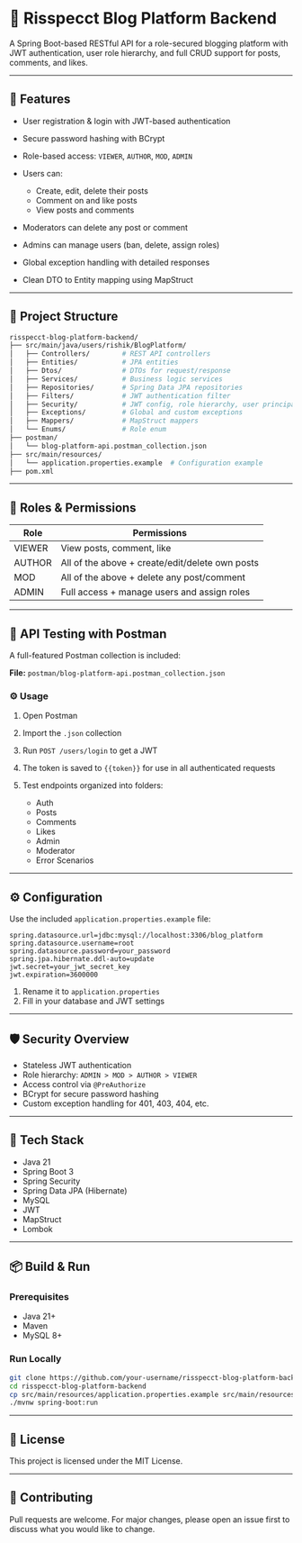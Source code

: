 # 📝 Risspecct Blog Platform Backend

A Spring Boot-based RESTful API for a role-secured blogging platform with JWT authentication, user role hierarchy, and full CRUD support for posts, comments, and likes.

---

## 🚀 Features

* User registration & login with JWT-based authentication
* Secure password hashing with BCrypt
* Role-based access: `VIEWER`, `AUTHOR`, `MOD`, `ADMIN`
* Users can:

    * Create, edit, delete their posts
    * Comment on and like posts
    * View posts and comments
* Moderators can delete any post or comment
* Admins can manage users (ban, delete, assign roles)
* Global exception handling with detailed responses
* Clean DTO to Entity mapping using MapStruct

---

## 📁 Project Structure

```bash
risspecct-blog-platform-backend/
├── src/main/java/users/rishik/BlogPlatform/
│   ├── Controllers/        # REST API controllers
│   ├── Entities/           # JPA entities
│   ├── Dtos/               # DTOs for request/response
│   ├── Services/           # Business logic services
│   ├── Repositories/       # Spring Data JPA repositories
│   ├── Filters/            # JWT authentication filter
│   ├── Security/           # JWT config, role hierarchy, user principal
│   ├── Exceptions/         # Global and custom exceptions
│   ├── Mappers/            # MapStruct mappers
│   └── Enums/              # Role enum
├── postman/
│   └── blog-platform-api.postman_collection.json
├── src/main/resources/
│   └── application.properties.example  # Configuration example
├── pom.xml
```

---

## 🔐 Roles & Permissions

| Role   | Permissions                                     |
| ------ | ----------------------------------------------- |
| VIEWER | View posts, comment, like                       |
| AUTHOR | All of the above + create/edit/delete own posts |
| MOD    | All of the above + delete any post/comment      |
| ADMIN  | Full access + manage users and assign roles     |

---

## 🧪 API Testing with Postman

A full-featured Postman collection is included:

**File:** `postman/blog-platform-api.postman_collection.json`

### ⚙️ Usage

1. Open Postman
2. Import the `.json` collection
3. Run `POST /users/login` to get a JWT
4. The token is saved to `{{token}}` for use in all authenticated requests
5. Test endpoints organized into folders:

    * Auth
    * Posts
    * Comments
    * Likes
    * Admin
    * Moderator
    * Error Scenarios

---

## ⚙️ Configuration

Use the included `application.properties.example` file:

```properties
spring.datasource.url=jdbc:mysql://localhost:3306/blog_platform
spring.datasource.username=root
spring.datasource.password=your_password
spring.jpa.hibernate.ddl-auto=update
jwt.secret=your_jwt_secret_key
jwt.expiration=3600000
```

1. Rename it to `application.properties`
2. Fill in your database and JWT settings

---

## 🛡️ Security Overview

* Stateless JWT authentication
* Role hierarchy: `ADMIN > MOD > AUTHOR > VIEWER`
* Access control via `@PreAuthorize`
* BCrypt for secure password hashing
* Custom exception handling for 401, 403, 404, etc.

---

## 📆 Tech Stack

* Java 21
* Spring Boot 3
* Spring Security
* Spring Data JPA (Hibernate)
* MySQL
* JWT
* MapStruct
* Lombok

---

## 📦 Build & Run

### Prerequisites

* Java 21+
* Maven
* MySQL 8+

### Run Locally

```bash
git clone https://github.com/your-username/risspecct-blog-platform-backend.git
cd risspecct-blog-platform-backend
cp src/main/resources/application.properties.example src/main/resources/application.properties
./mvnw spring-boot:run
```

---

## 📝 License

This project is licensed under the MIT License.

---

## 🤝 Contributing

Pull requests are welcome. For major changes, please open an issue first to discuss what you would like to change.
